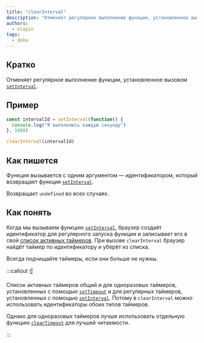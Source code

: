 ```yaml
---
title: "clearInterval"
description: "Отменяет регулярное выполнение функции, установленное вызовом setInterval"
authors:
  - nlopin
tags:
  - doka
---
```


## Кратко

Отменяет регулярное выполнение функции, установленное вызовом [`setInterval`](/js/setinterval).

## Пример

```js
const intervalId = setInterval(function() {
  console.log("Я выполняюсь каждую секунду")
}, 1000)

clearInterval(intervalId)
```

## Как пишется

Функция вызывается с одним аргументом — идентификатором, который возвращает функция [`setInterval`](/js/setinterval).

Возвращает `undefined` во всех случаях.

## Как понять

Когда мы вызываем функцию [`setInterval`](/js/setinterval), браузер создаёт идентификатор для регулярного запуска функции и записывает его в свой [список активных таймеров](https://html.spec.whatwg.org/multipage/timers-and-user-prompts.html#list-of-active-timers). При вызове `clearInterval` браузер найдёт таймер по идентификатору и уберёт из списка.

Всегда подчищайте таймеры, если они больше не нужны.

:::callout ☝️

Список активных таймеров общий и для одноразовых таймеров, установленных с помощью [`setTimeout`](/js/settimeout) и для регулярных таймеров, установленных с помощью [`setInterval`](/js/setinterval). Потому в `clearInterval` можно использовать идентификаторы обоих типов таймеров.

Однако для одноразовых таймеров лучше использовать отдельную функцию [`clearTimeout`](/js/clearinterval) для лучшей читаемости.

:::


